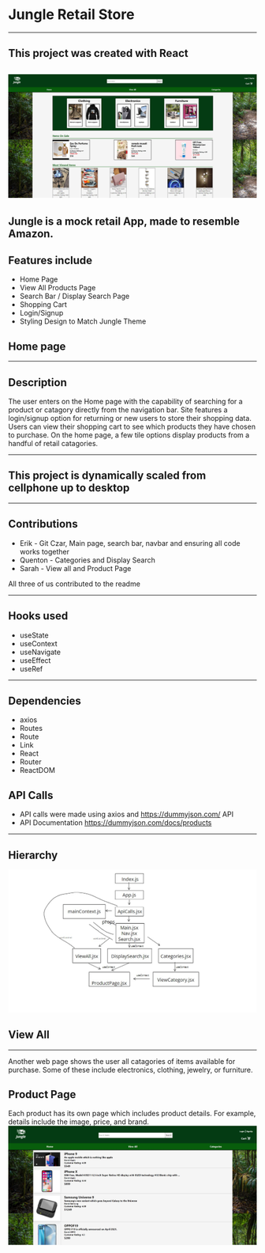 # Jungle Retail Store
---
## This project was created with React
![Alt text](src/images/Screenshot2.jpg)
---
## Jungle is a mock retail App, made to resemble Amazon.
## Features include
- Home Page
- View All Products Page
- Search Bar / Display Search Page
- Shopping Cart
- Login/Signup
- Styling Design to Match Jungle Theme
## Home page
---
## Description
The user enters on the Home page with the capability of searching for a product or catagory directly from the navigation bar. Site features a login/signup option for returning or new users to store their shopping data.  Users can view their shopping cart to see which products they have chosen to purchase. On the home page, a few tile options display products from a handful of retail catagories.

<hr>

## This project is dynamically scaled from cellphone up to desktop

<hr>

## Contributions

 - Erik - Git Czar, Main page, search bar, navbar and ensuring all code works together
 - Quenton - Categories and Display Search
 - Sarah - View all and Product Page

All three of us contributed to the readme

<hr>

## Hooks used

 - useState
 - useContext
 - useNavigate
 - useEffect
 - useRef

 <hr>

 ## Dependencies

  - axios
  - Routes
  - Route
  - Link
  - React
  - Router
  - ReactDOM

 ## API Calls

  - API calls were made using axios and https://dummyjson.com/ API
  - API Documentation https://dummyjson.com/docs/products

 <hr>

 ## Hierarchy

 ![Alt text](src/images/hierarchy.jpg)

## View All
---
Another web page shows the user all catagories of items available for purchase. Some of these include electronics, clothing, jewelry, or furniture.
## Product Page
Each product has its own page which includes product details. For example, details include the image, price, and brand.
![Alt text](src/images/Screenshot1.jpg)